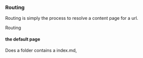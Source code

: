### Routing

Routing is simply the process to resolve a content page for a url.

Routing

#### the default page

Does a folder contains a index.md,